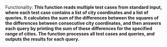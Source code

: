 Functionality: **This function reads multiple test cases from standard input, where each test case contains a list of city coordinates and a list of queries. It calculates the sum of the differences between the squares of the differences between consecutive city coordinates, and then answers each query by printing the sum of these differences for the specified range of cities. The function processes all test cases and queries, and outputs the results for each query.**